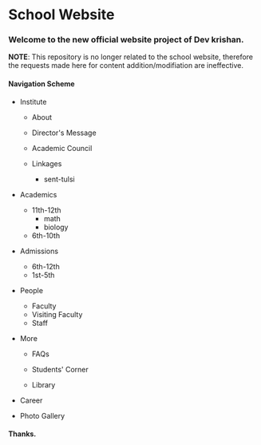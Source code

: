 # School Website
### Welcome to the new official website project of Dev krishan. 



**NOTE**: This repository is no longer related to the school website, therefore the requests made here for content addition/modifiation are ineffective.


#### Navigation Scheme
* Institute
    * About
    * Director's Message
    

    * Academic Council
    
    

    * Linkages
        * sent-tulsi
        

        
* Academics
    * 11th-12th 
        *  math
        *  biology
    * 6th-10th
        
    
        
* Admissions
    * 6th-12th
    * 1st-5th
    
* People
    * Faculty
    * Visiting Faculty
    * Staff
* More
    * FAQs
    * Students' Corner
    
    * Library
    
* Career
* Photo Gallery


#### Thanks.


